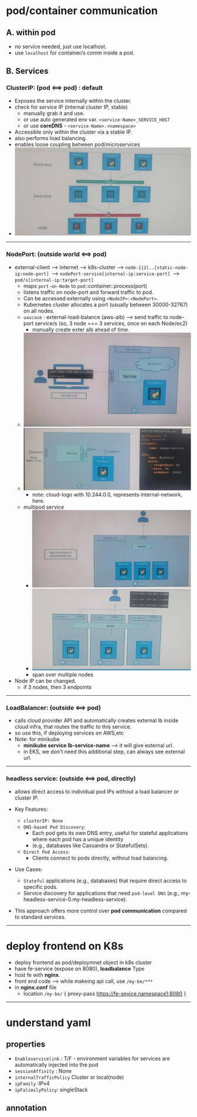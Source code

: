 # pod/container communication

## A. within pod
- no service needed, just use localhost.
- use `localhost` for container/s comm inside a pod.

## B. Services
### ClusterIP: (pod <==>  pod) : default
- Exposes the service internally within the cluster. 
- check for service IP (internal cluster IP, stable) 
  - manually grab it and use.
  - or use auto generated env var. `<service-Name>_SERVICE_HOST`
  - or use **coreDNS** - `<service-Name>.<namespace>`
- Accessible only within the cluster via a stable IP.
- also performs load balancing.
- enables loose coupling between pod/microservices
- ![img.png](../99_img/06/img-6.png)


---
### NodePort: (outside world <==> pod)
- external-client --> internet --> k8s-cluster -->  `node-1|2|..[static-node-ip:node-port] `--> `nodePort-service[internal-ip:service-port] `--> `pod/s[internal-ip:target-port]`  
  - maps `port-on-Node` to `pod`::container::process(port)
  - listens traffic on node-port and forward traffic to pod.
  - Can be accessed externally using `<NodeIP>:<NodePort>`.
  - Kubernetes cluster allocates a port (usually between 30000-32767) on all nodes.
  - `uascase` : external-load-balance (aws-alb) --> send traffic to node-port service/s (so, 3 node === 3 services, once on each Node/ec2)
    - manually create exter alb ahead of time.
  - ![img_1.png](../99_img/06/img_1.png)
  - ![img_2.png](../99_img/06/img_2.png)
    - note: cloud-logo with 10.244.0.0, represents internal-network, here.
  - multipod service
    - ![img_3.png](../99_img/06/img_3.png)
    - ![img.png](../99_img/06/img-7.png)
    - span over multiple nodes
- Node IP can be changed. 
  - if 3 nodes, then 3 endpoints
  
---
### LoadBalancer: (outside <==>  pod)
- calls cloud provider API and automatically creates external lb inside cloud infra, that routes the traffic to this service.
- so use this, if deploying services on AWS,etc
- Note: for minikube
  - **minikube service lb-service-name** --> it will give external url.
  - in EKS, we don't need this additional step, can always see external url.

---
### headless service: (outside <==>  pod, directly)
- allows direct access to individual pod IPs without a load balancer or cluster IP. 

- Key Features:
  - `clusterIP: None`
  - `DNS-based Pod Discovery`:
    - Each pod gets its own DNS entry, useful for stateful applications where each pod has a unique identity 
    - (e.g., databases like Cassandra or StatefulSets).
  - `Direct Pod Access`:
    - Clients connect to pods directly, without load balancing.

- Use Cases:
  - `Stateful` applications (e.g., databases) that require direct access to specific pods.
  - Service discovery for applications that need `pod-level DNS` (e.g., my-headless-service-0.my-headless-service).
- This approach offers more control over **pod communication** compared to standard services.

---
# deploy frontend on K8s
- deploy frontend as pod/deploymnet object in k8s cluster
- have fe-service (expose on 8080), **loadbalance** Type
- host fe with **nginx**. 
- front end code --> while makeing api call, use `/my-be/***`
- in **nginx.conf** file
  - location `/my-be/` { proxy-pass https://fe-sevice.namespace1:8080 } 

---
# understand yaml
## properties
- `Enableservicelink`  : T/F - environment variables for services are automatically injected into the pod
- `sessionAffinity` : None
- `internalTrafficPolicy` Cluster or local(node)
- `ipFamily` :IPv4
- `ipFalimilyPolicy`: singleStack

## annotation

